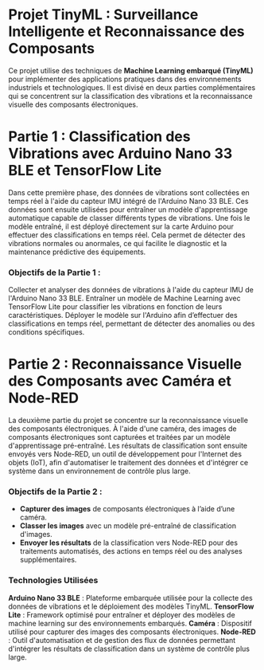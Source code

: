 # Projet TinyML : Surveillance Intelligente et Reconnaissance des Composants
Ce projet utilise des techniques de **Machine Learning embarqué (TinyML)** pour implémenter des applications pratiques dans des environnements industriels et technologiques. Il est divisé en deux parties complémentaires qui se concentrent sur la classification des vibrations et la reconnaissance visuelle des composants électroniques.

# Partie 1 : Classification des Vibrations avec Arduino Nano 33 BLE et TensorFlow Lite
Dans cette première phase, des données de vibrations sont collectées en temps réel à l'aide du capteur IMU intégré de l'Arduino Nano 33 BLE. Ces données sont ensuite utilisées pour entraîner un modèle d'apprentissage automatique capable de classer différents types de vibrations. Une fois le modèle entraîné, il est déployé directement sur la carte Arduino pour effectuer des classifications en temps réel. Cela permet de détecter des vibrations normales ou anormales, ce qui facilite le diagnostic et la maintenance prédictive des équipements.

### Objectifs de la Partie 1 :
Collecter et analyser des données de vibrations à l'aide du capteur IMU de l'Arduino Nano 33 BLE.
Entraîner un modèle de Machine Learning avec TensorFlow Lite pour classifier les vibrations en fonction de leurs caractéristiques.
Déployer le modèle sur l'Arduino afin d’effectuer des classifications en temps réel, permettant de détecter des anomalies ou des conditions spécifiques.
# Partie 2 : Reconnaissance Visuelle des Composants avec Caméra et Node-RED
La deuxième partie du projet se concentre sur la reconnaissance visuelle des composants électroniques. À l'aide d'une caméra, des images de composants électroniques sont capturées et traitées par un modèle d'apprentissage pré-entraîné. Les résultats de classification sont ensuite envoyés vers Node-RED, un outil de développement pour l'Internet des objets (IoT), afin d'automatiser le traitement des données et d'intégrer ce système dans un environnement de contrôle plus large.

### Objectifs de la Partie 2 :
- **Capturer des images** de composants électroniques à l’aide d’une caméra.
- **Classer les images** avec un modèle pré-entraîné de classification d'images.
- **Envoyer les résultats** de la classification vers Node-RED pour des traitements automatisés, des actions en temps réel ou des analyses supplémentaires.
### Technologies Utilisées
**Arduino Nano 33 BLE** : Plateforme embarquée utilisée pour la collecte des données de vibrations et le déploiement des modèles TinyML.
**TensorFlow Lite** : Framework optimisé pour entraîner et déployer des modèles de machine learning sur des environnements embarqués.
**Caméra** : Dispositif utilisé pour capturer des images des composants électroniques.
**Node-RED** : Outil d'automatisation et de gestion des flux de données permettant d'intégrer les résultats de classification dans un système de contrôle plus large.
